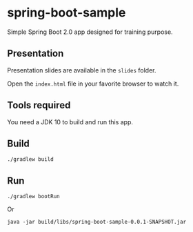 # spring-boot-sample

Simple Spring Boot 2.0 app designed for training purpose.

## Presentation

Presentation slides are available in the `slides` folder.

Open the `index.html` file in your favorite browser to watch it.

## Tools required

You need a JDK 10 to build and run this app.

## Build
```
./gradlew build
```

## Run
```
./gradlew bootRun
```
Or
```
java -jar build/libs/spring-boot-sample-0.0.1-SNAPSHOT.jar
```
